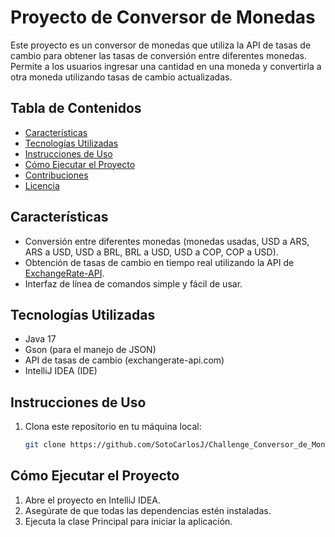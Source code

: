 # Proyecto de Conversor de Monedas

Este proyecto es un conversor de monedas que utiliza la API de tasas de cambio para obtener las tasas de conversión entre diferentes monedas. Permite a los usuarios ingresar una cantidad en una moneda y convertirla a otra moneda utilizando tasas de cambio actualizadas.

## Tabla de Contenidos

- [Características](#características)
- [Tecnologías Utilizadas](#tecnologías-utilizadas)
- [Instrucciones de Uso](#instrucciones-de-uso)
- [Cómo Ejecutar el Proyecto](#cómo-ejecutar-el-proyecto)
- [Contribuciones](#contribuciones)
- [Licencia](#licencia)

## Características

- Conversión entre diferentes monedas (monedas usadas, USD a ARS, ARS a USD, USD a BRL, BRL a USD, USD a COP, COP a USD).
- Obtención de tasas de cambio en tiempo real utilizando la API de [ExchangeRate-API](https://www.exchangerate-api.com/).
- Interfaz de línea de comandos simple y fácil de usar.

## Tecnologías Utilizadas

- Java 17
- Gson (para el manejo de JSON)
- API de tasas de cambio (exchangerate-api.com)
- IntelliJ IDEA (IDE)

## Instrucciones de Uso

1. Clona este repositorio en tu máquina local:
   ```bash
   git clone https://github.com/SotoCarlosJ/Challenge_Conversor_de_Monedas.git
   ```
## Cómo Ejecutar el Proyecto

1. Abre el proyecto en IntelliJ IDEA.
2. Asegúrate de que todas las dependencias estén instaladas.
3. Ejecuta la clase Principal para iniciar la aplicación.

